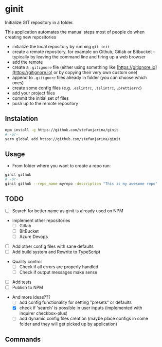 # ginit

Initialize GIT repository in a folder.

This application automates the manual steps most of people do when creating new repositories

- initialize the local repository by running `git init`
- create a remote repository, for example on Github, Gitlab or Bitbucket - typically by leaving the command line and firing up a web browser
- add the remote
- create a `.gitignore` file (either using something like [https://gitignore.io](https://gitignore.io) or by copying their very own custom one)
- append to `.gitignore` files already in folder (you can choose which ones)
- create some config files (e.g. `.eslintrc`, `.tslintrc`, `.prettierrc`)
- add your project files
- commit the initial set of files
- push up to the remote repository

## Instalation

```sh
npm install -g https://github.com/stefanjarina/ginit
# -or-
yarn global add https://github.com/stefanjarina/ginit
```

## Usage

- From folder where you want to create a repo run:

```sh
ginit github
# -or-
ginit github --repo_name myrepo -description "This is my awesome repo"
```

## TODO

- [ ] Search for better name as ginit is already used on NPM
- Implement other repositories
  - [ ] Gitlab
  - [ ] BitBucket
  - [ ] Azure Devops
- [ ] Add other config files with sane defaults
- [ ] Add build system and Rewrite to TypeScript
- Quality control
  - [ ] Check if all errors are properly handled
  - [ ] Check if output messages make sense
- [ ] Add tests
- [ ] Publish to NPM
- And more ideas???
  - [ ] add config functionality for setting "presets" or defaults
  - [x] check if 'search' is possible in user inputs (implemented with inquirer checkbox-plus)
  - [ ] add dynamic config files creation (maybe place configs in some folder and they will get picked up by application)

## Commands

